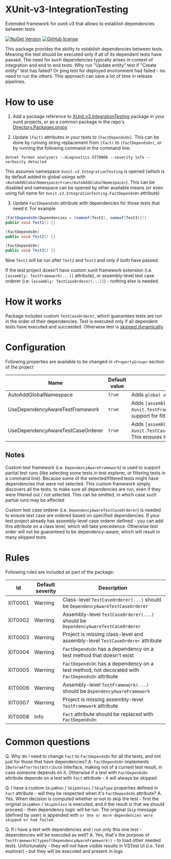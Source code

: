 <WIP>

# XUnit-v3-IntegrationTesting
Extended framework for xunit.v3 that allows to establish dependencies between tests

[![NuGet Version](https://img.shields.io/nuget/vpre/xunit.v3.integrationtesting.svg)](https://www.nuget.org/packages/xunit.v3.integrationtesting)
[![GitHub license](https://img.shields.io/github/license/olstakh/XUnit-v3-IntegrationTesting.svg)](https://github.com/olstakh/XUnit-v3-IntegrationTesting/blob/main/LICENSE)

This package provides the ability to establish dependencies between tests. Meaning the test should be executed only if all of its dependent tests have passed. The need for such dependencies typically arises in context of integration and end to end tests. Why run "Update entity" test if "Create entity" test has failed? Or ping test for deployed environment had failed - no need to run the others. This approach can save a lot of time in release pipelines.

# How to use

1. Add a package reference to [XUnit.v3.IntegrationTesting](https://www.nuget.org/xunit.v3.integrationTesting) package in your xunit projects, or as a common package in the repo's [Directory.Packages.props](https://github.com/olstakh/XUnit-v3-IntegrationTesting/blob/main/Directory.Build.props)

2. Update `[Fact]` attributes in your tests to `[FactDependsOn]`. This can be done by running string replacement from `[Fact(` to `[FactDependsOn(`, or by running the following command in the command line:

```
dotnet format analyzers --diagnostics XIT0008 --severity info --verbosity detailed
```

This assumes namespace `Xunit.v3.IntegrationTesting` is opened (which is by default added to global usings with `<AutoAddGlobalNamespace>true</AutoAddGlobalNamespace>`). This can be disabled and namespace can be opened by other available means (or even using full name for `Xunit.v3.IntegrationTesting.FactDependsOn` attribute)

3. Update `FactDependsOn` attribute with dependencies for those tests that need it. For example
```csharp
[FactDependsOn(Dependencies = [nameof(Test2), nameof(Test3)])]
public void Test1() {}

[FactDependsOn]
public void Test2() {}

[FactDependsOn]
public void Test3() {}
```
Now `Test1` will be run after `Test2` and `Test3` and only if both have passed.


If the test project doesn't have custom xunit framework extension (i.e. `[assembly: TestFramework(...)]` attribute), or assembly-level test case orderer (i.e. `[assembly: TestCaseOrderer(...)]`) - nothing else is needed.

# How it works
Package includes custom `TestCaseOrderer`, which guarantees tests are run in the order of their dependencies. Test is executed only if all dependent tests have executed and succeeded. Otherwise test is [skipped dynamically](https://xunit.net/docs/getting-started/v3/whats-new#dynamically-skippable-tests)

# Configuration

Following properties are available to be changed in `<PropertyGroup>` section of the project

| Name | Default value | Description |
|------|---------------|-------------|
| AutoAddGlobalNamespace | `true` | Adds `global using Xunit.v3.IntegrationTesting;` to the project |
| UseDependencyAwareTestFramework | `true` | Adds `[assembly: Xunit.TestFramework(Xunit.v3.IntegrationTesting.DependencyAwareFramework)]`. This adds support for filtered test runs |
| UseDependencyAwareTestCaseOrderer | `true` | Adds `[assembly: Xunit.TestCaseOrderer(typeof(Xunit.v3.IntegrationTesting.DependencyAwareTestCaseOrderer))]`. This ensures test ordering based on provided dependencies |

## Notes
Custom test framework (i.e. `DependencyAwareFramework`) is used to support partial test runs (like selecting some tests in test explorer, or filtering tests in a command line). Because some of the selected/filtered tests might have dependencies that were not selected. This custom framework simply discovers all the tests, to make sure all dependencies are run, even if they were filtered out / not selected. This can be omitted, in which case such partial runs may be affected

Custom test case orderer (i.e. `DependencyAwareTestCaseOrderer`) is needed to ensure test case are ordered based on specified dependencies. If your test project already has assembly-level case orderer defined - you can add this attribute on a class level, which will take precedence. Otherwise test order will not be guaranteed to be dependency-aware, which will result in many skipped tests

# Rules

Following rules are included as part of the package:

| Id      | Default severity | Description |
|---------|------------------|-------------|
| XIT0001 | Warning | Class-level `TestCaseOrderer(...)` should be `DependencyAwareTestCaseOrderer` |
| XIT0002 | Warning | Assembly-level `TestCaseOrderer(...)` should be `DependencyAwareTestCaseOrderer` |
| XIT0003 | Warning | Project is missing class-level and assembly-level `TestCaseOrderer` attribute |
| XIT0004 | Warning | `FactDependsOn` has a dependency on a test method that doesn't exist |
| XIT0005 | Warning | `FactDependsOn` has a dependency on a test method, not decorated with `FactDependsOn` attribute |
| XIT0006 | Warning | Assembly-level `TestFramework(...)` should be `DependencyAwareFramework` |
| XIT0007 | Warning | Project is missing assembly-level `TestFramework` attribute |
| XIT0008 | Info | `Fact` attribute should be replaced with `FactDependsOn` |

# Common questions

Q. Why do i need to change `Fact` to `FactDependsOn` for all the tests, and not just for those that have dependencies?
A. `FactDependsOn` implements `IBeforeAfterTestAttribute` interface, making not of a current test result, in case someone depends on it. Otherwise if a test with `FactDependsOn` attribute depends on a test with `Fact` attribute - it will always be skipped

Q. I have a custom `SkipWhen` / `SkipUnless` / `SkipType` properties defined in `Fact` attribute - will they be respected when it's `FactDependsOn` attribute?
A. Yes. When decision is computed whether or not to skip the test - first the original `SkipWhen` / `SkipUnless` is executed, and it the result is that we should proceed - then dependency logic will be run. The original `Skip` message (defined by user) is appended with `or One or more dependencies were skipped or had failed.`

Q. If i have a test with dependencies and i run only this one test - dependencies will be executed as well?
A. Yes, that's the purpose of `TestFramework(typeof(DependencyAwareFramework))` - to load other needed tests. Unfortunately - they will not have visible results in VSTest UI (i.e. Test explorer) - but they will be executed and present in logs
